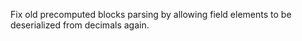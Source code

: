 Fix old precomputed blocks parsing by allowing field elements to be deserialized from decimals again.
